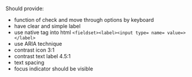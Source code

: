 Should provide:
- function of check and move through options by keyboard
- have clear and simple label
- use native tag into html `<fieldset><label><input type= name= value=></label>`
- use ARIA technique
- contrast icon 3:1
- contrast text label 4.5:1
- text spacing
- focus indicator should be visible